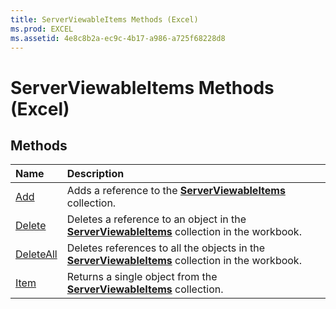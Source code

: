 ```yaml
---
title: ServerViewableItems Methods (Excel)
ms.prod: EXCEL
ms.assetid: 4e8c8b2a-ec9c-4b17-a986-a725f68228d8
---
```



# ServerViewableItems Methods (Excel)

## Methods



|**Name**|**Description**|
|:-----|:-----|
|[Add](serverviewableitems-add-method-excel.md)|Adds a reference to the  **[ServerViewableItems](serverviewableitems-object-excel.md)** collection.|
|[Delete](serverviewableitems-delete-method-excel.md)|Deletes a reference to an object in the  **[ServerViewableItems](serverviewableitems-object-excel.md)** collection in the workbook.|
|[DeleteAll](serverviewableitems-deleteall-method-excel.md)|Deletes references to all the objects in the  **[ServerViewableItems](serverviewableitems-object-excel.md)** collection in the workbook.|
|[Item](serverviewableitems-item-method-excel.md)|Returns a single object from the  **[ServerViewableItems](serverviewableitems-object-excel.md)** collection.|


